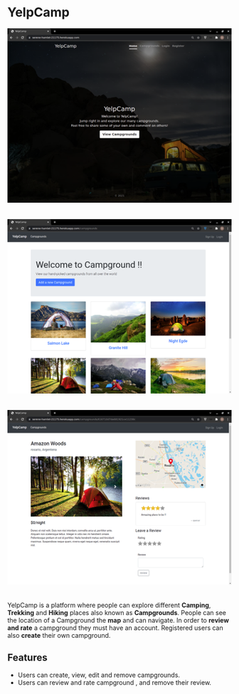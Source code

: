 # YelpCamp
![Image 1](https://raw.githubusercontent.com/Dhruv-praju/YelpCamp/main/screenshots/image_1.png)
\
\
\
![Image 1](https://raw.githubusercontent.com/Dhruv-praju/YelpCamp/main/screenshots/image_2.png)
\
\
\
![Image 1](https://raw.githubusercontent.com/Dhruv-praju/YelpCamp/main/screenshots/image_3.png)
\
\
\
YelpCamp is a platform where people can explore different **Camping**, **Trekking** and **Hiking** places also known as **Campgrounds**. People can see the location of a Campground the **map** and can navigate. In order to **review and rate** a campground they must have an account. Registered users can also **create** their own campground.
 
## Features
- Users can create, view, edit and remove campgrounds.
- Users can review and rate campground , and remove their review.

